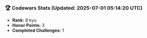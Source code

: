 ### 🏆 Codewars Stats (Updated: 2025-07-01 05:14:20 UTC)

- **Rank:** 8 kyu
- **Honor Points:** 3
- **Completed Challenges:** 1
